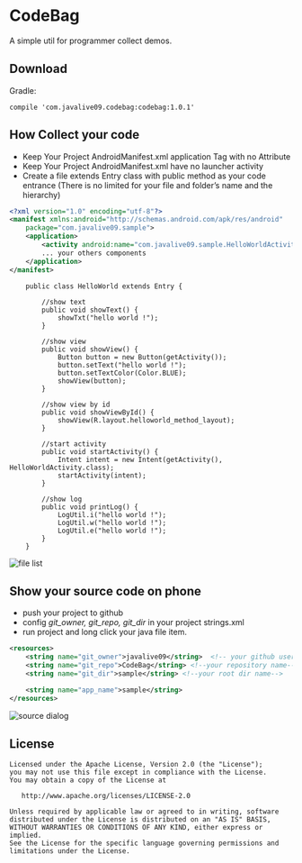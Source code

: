 CodeBag
======

A simple util for programmer collect demos.

Download
--------

Gradle:
```
compile 'com.javalive09.codebag:codebag:1.0.1'
```

How Collect your code
---------------------

-  Keep Your Project AndroidManifest.xml application Tag with no Attribute
-  Keep Your Project AndroidManifest.xml have no launcher activity
- Create a file extends Entry class with public method as your code entrance (There is no limited for your file and folder’s name and the hierarchy)

```xml
<?xml version="1.0" encoding="utf-8"?>
<manifest xmlns:android="http://schemas.android.com/apk/res/android"
    package="com.javalive09.sample">
    <application>
        <activity android:name="com.javalive09.sample.HelloWorldActivity"/>
        ... your others components
    </application>
</manifest>
```

        public class HelloWorld extends Entry {
            
            //show text
            public void showText() {
                showTxt("hello world !");
            }
            
            //show view
            public void showView() {
                Button button = new Button(getActivity());
                button.setText("hello world !");
                button.setTextColor(Color.BLUE);
                showView(button);
            }
            
            //show view by id
            public void showViewById() {
                showView(R.layout.helloworld_method_layout);
            }
            
            //start activity
            public void startActivity() {
                Intent intent = new Intent(getActivity(),                 HelloWorldActivity.class);
                startActivity(intent);
            }
            
            //show log
            public void printLog() {
                LogUtil.i("hello world !");
                LogUtil.w("hello world !");
                LogUtil.e("hello world !");
            }
        }

![file list][1] 

Show your source code on phone
---------------------------------------
  - push your project to github
  - config *git_owner, git_repo, git_dir* in your project strings.xml
  - run project and long click your java file item.
```xml
<resources>
    <string name="git_owner">javalive09</string>  <!-- your github user name -->
    <string name="git_repo">CodeBag</string> <!--your repository name-->
    <string name="git_dir">sample</string> <!--your root dir name-->

    <string name="app_name">sample</string>
</resources>
```

![source dialog][3]

License
-------

    Licensed under the Apache License, Version 2.0 (the "License");
    you may not use this file except in compliance with the License.
    You may obtain a copy of the License at

       http://www.apache.org/licenses/LICENSE-2.0

    Unless required by applicable law or agreed to in writing, software
    distributed under the License is distributed on an "AS IS" BASIS,
    WITHOUT WARRANTIES OR CONDITIONS OF ANY KIND, either express or implied.
    See the License for the specific language governing permissions and
    limitations under the License.
    


  [1]: http://7xoxmg.com1.z0.glb.clouddn.com/collect_code_small.jpg
  [3]: http://7xoxmg.com1.z0.glb.clouddn.com/collect_source_code_small.jpg
